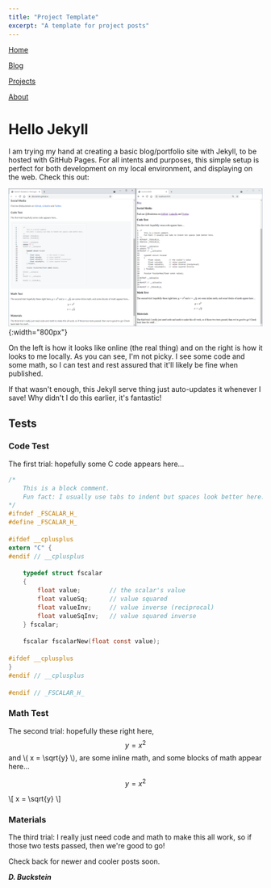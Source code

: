 ```yaml
---
title: "Project Template"
excerpt: "A template for project posts"
---
```


<!--
   Copyright 2022 Henry R. Chronowski

   Built from Daniel Buckstein's template at https://dbuckstein.github.io/
   
   Licensed under the Apache License, Version 2.0 (the "License");
   you may not use this file except in compliance with the License.
   You may obtain a copy of the License at

       http://www.apache.org/licenses/LICENSE-2.0

   Unless required by applicable law or agreed to in writing, software
   distributed under the License is distributed on an "AS IS" BASIS,
   WITHOUT WARRANTIES OR CONDITIONS OF ANY KIND, either express or implied.
   See the License for the specific language governing permissions and
   limitations under the License.
-->


<script src="https://polyfill.io/v3/polyfill.min.js?features=es6"></script>
<script id="MathJax-script" async src="https://cdn.jsdelivr.net/npm/mathjax@3/es5/tex-mml-chtml.js"></script>


[Home](/projects/../)

[Blog](/blog/)

[Projects](/projects/)

[About](/about/)


# Hello Jekyll

I am trying my hand at creating a basic blog/portfolio site with Jekyll, to be hosted with GitHub Pages.  For all intents and purposes, this simple setup is perfect for both development on my local environment, and displaying on the web.  Check this out: 

![Display comparison](/assets/img/testscreen.png){:width="800px"}

On the left is how it looks like online (the real thing) and on the right is how it looks to me locally.  As you can see, I'm not picky.  I see some code and some math, so I can test and rest assured that it'll likely be fine when published.

If that wasn't enough, this Jekyll serve thing just auto-updates it whenever I save!  Why didn't I do this earlier, it's fantastic!


## Tests

### Code Test

The first trial: hopefully some C code appears here...
```c
/*
    This is a block comment.
    Fun fact: I usually use tabs to indent but spaces look better here.
*/
#ifndef _FSCALAR_H_
#define _FSCALAR_H_

#ifdef __cplusplus
extern "C" {
#endif // __cplusplus

    typedef struct fscalar
    {
        float value;        // the scalar's value
        float valueSq;      // value squared
        float valueInv;     // value inverse (reciprocal)
        float valueSqInv;   // value squared inverse
    } fscalar;
    
    fscalar fscalarNew(float const value);

#ifdef __cplusplus
}
#endif // __cplusplus

#endif // _FSCALAR_H_
```

### Math Test

The second trial: hopefully these right here, $$ y = x^2 $$ and \\( x = \sqrt{y} \\), are some inline math, and some blocks of math appear here...

$$ y = x^2 $$

\\[ x = \sqrt{y} \\]


### Materials

The third trial: I really just need code and math to make this all work, so if those two tests passed, then we're good to go!


Check back for newer and cooler posts soon.


***D. Buckstein***
